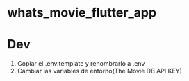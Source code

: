 # whats_movie_flutter_app

# Dev

1. Copiar el .env.template y renombrarlo a .env
2. Cambiar las variables de entorno(The Movie DB API KEY)
